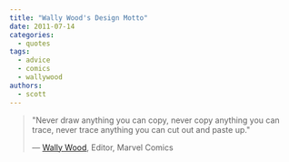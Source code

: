```yaml
---
title: "Wally Wood's Design Motto"
date: 2011-07-14
categories:
  - quotes
tags:
  - advice
  - comics
  - wallywood
authors:
  - scott
---
```


> "Never draw anything you can copy, never copy anything you can trace, never trace anything you can cut out and paste up."
>
> — [Wally Wood](http://joeljohnson.com/2009/wally-woods-22-panels-that-always-work-unlimited-edition), Editor, Marvel Comics
